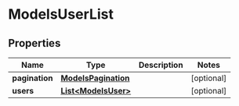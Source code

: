 

# ModelsUserList


## Properties

| Name | Type | Description | Notes |
|------------ | ------------- | ------------- | -------------|
|**pagination** | [**ModelsPagination**](ModelsPagination.md) |  |  [optional] |
|**users** | [**List&lt;ModelsUser&gt;**](ModelsUser.md) |  |  [optional] |



